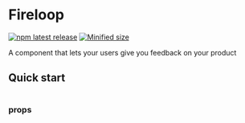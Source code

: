 # Fireloop

[![npm latest release](https://badgen.net/npm/v/fireloop)](https://www.npmjs.com/fireloop)
[![Minified size](https://badgen.net/bundlephobia/min/fireloop)](https://bundlephobia.com/result?p=fireloop)

A component that lets your users give you feedback on your product

<!-- [![Storybook badge](https://raw.githubusercontent.com/storybookjs/brand/master/badge/badge-storybook.svg)](https://antlervc.github.io/multiselect) -->

<!-- [**Full documentation with props**](https://antlervc.github.io/multiselect?path=/docs/multiselect--multiple) -->

## Quick start

```tsx
```

### props

```ts
```
